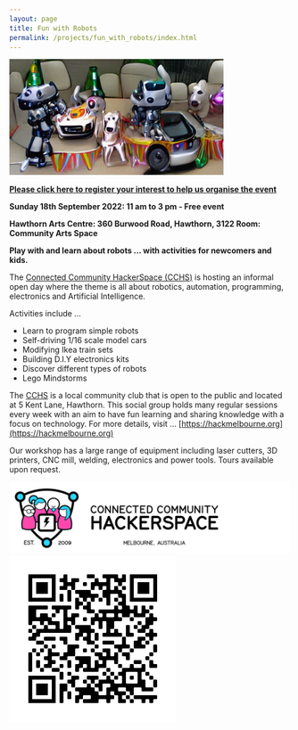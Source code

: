 ```yaml
---
layout: page
title: Fun with Robots
permalink: /projects/fun_with_robots/index.html
---
```


![](/projects/fun_with_robots/images/replicate_robot_car_dog_cyborg_party.jpg)

**[Please click here to register your interest to help us organise the event](https://forms.gle/54xmY2BdUzKEKdob9)**

**Sunday 18th September 2022: 11 am to 3 pm - Free event**

**Hawthorn Arts Centre: 360 Burwood Road, Hawthorn, 3122
Room: Community Arts Space**

**Play with and learn about robots … with activities for newcomers and kids.**

The [Connected Community HackerSpace (CCHS)](https://hackmelbourne.org) is hosting an informal open day where the theme is all about robotics, automation, programming, electronics and Artificial Intelligence.

Activities include …

- Learn to program simple robots
- Self-driving 1/16 scale model cars
- Modifying Ikea train sets
- Building D.I.Y electronics kits
- Discover different types of robots
- Lego Mindstorms

The [CCHS](https://hackmelbourne.org) is a local community club that is open to the public and located at  5 Kent Lane, Hawthorn.  This social group holds many regular sessions every week with an aim to have fun learning and sharing knowledge with a focus on technology.
For more details, visit … [https://hackmelbourne.org](https://hackmelbourne.org)

Our workshop has a large range of equipment including laser cutters, 3D printers, CNC mill, welding, electronics and power tools.
Tours available upon request.

![](/projects/fun_with_robots/images/cchs_logo.png)
![](/projects/fun_with_robots/images/qr_code.png)
